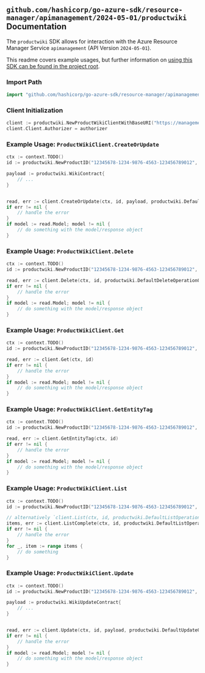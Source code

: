 
## `github.com/hashicorp/go-azure-sdk/resource-manager/apimanagement/2024-05-01/productwiki` Documentation

The `productwiki` SDK allows for interaction with the Azure Resource Manager Service `apimanagement` (API Version `2024-05-01`).

This readme covers example usages, but further information on [using this SDK can be found in the project root](https://github.com/hashicorp/go-azure-sdk/tree/main/docs).

### Import Path

```go
import "github.com/hashicorp/go-azure-sdk/resource-manager/apimanagement/2024-05-01/productwiki"
```


### Client Initialization

```go
client := productwiki.NewProductWikiClientWithBaseURI("https://management.azure.com")
client.Client.Authorizer = authorizer
```


### Example Usage: `ProductWikiClient.CreateOrUpdate`

```go
ctx := context.TODO()
id := productwiki.NewProductID("12345678-1234-9876-4563-123456789012", "example-resource-group", "serviceValue", "productIdValue")

payload := productwiki.WikiContract{
	// ...
}


read, err := client.CreateOrUpdate(ctx, id, payload, productwiki.DefaultCreateOrUpdateOperationOptions())
if err != nil {
	// handle the error
}
if model := read.Model; model != nil {
	// do something with the model/response object
}
```


### Example Usage: `ProductWikiClient.Delete`

```go
ctx := context.TODO()
id := productwiki.NewProductID("12345678-1234-9876-4563-123456789012", "example-resource-group", "serviceValue", "productIdValue")

read, err := client.Delete(ctx, id, productwiki.DefaultDeleteOperationOptions())
if err != nil {
	// handle the error
}
if model := read.Model; model != nil {
	// do something with the model/response object
}
```


### Example Usage: `ProductWikiClient.Get`

```go
ctx := context.TODO()
id := productwiki.NewProductID("12345678-1234-9876-4563-123456789012", "example-resource-group", "serviceValue", "productIdValue")

read, err := client.Get(ctx, id)
if err != nil {
	// handle the error
}
if model := read.Model; model != nil {
	// do something with the model/response object
}
```


### Example Usage: `ProductWikiClient.GetEntityTag`

```go
ctx := context.TODO()
id := productwiki.NewProductID("12345678-1234-9876-4563-123456789012", "example-resource-group", "serviceValue", "productIdValue")

read, err := client.GetEntityTag(ctx, id)
if err != nil {
	// handle the error
}
if model := read.Model; model != nil {
	// do something with the model/response object
}
```


### Example Usage: `ProductWikiClient.List`

```go
ctx := context.TODO()
id := productwiki.NewProductID("12345678-1234-9876-4563-123456789012", "example-resource-group", "serviceValue", "productIdValue")

// alternatively `client.List(ctx, id, productwiki.DefaultListOperationOptions())` can be used to do batched pagination
items, err := client.ListComplete(ctx, id, productwiki.DefaultListOperationOptions())
if err != nil {
	// handle the error
}
for _, item := range items {
	// do something
}
```


### Example Usage: `ProductWikiClient.Update`

```go
ctx := context.TODO()
id := productwiki.NewProductID("12345678-1234-9876-4563-123456789012", "example-resource-group", "serviceValue", "productIdValue")

payload := productwiki.WikiUpdateContract{
	// ...
}


read, err := client.Update(ctx, id, payload, productwiki.DefaultUpdateOperationOptions())
if err != nil {
	// handle the error
}
if model := read.Model; model != nil {
	// do something with the model/response object
}
```
